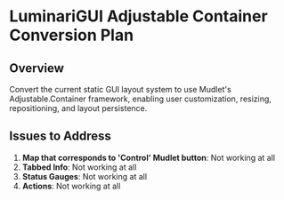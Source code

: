 # LuminariGUI Adjustable Container Conversion Plan

## Overview
Convert the current static GUI layout system to use Mudlet's Adjustable.Container framework, enabling user customization, resizing, repositioning, and layout persistence.

## Issues to Address
1. **Map that corresponds to 'Control' Mudlet button**: Not working at all
2. **Tabbed Info**: Not working at all
3. **Status Gauges**: Not working at all
4. **Actions**: Not working at all


